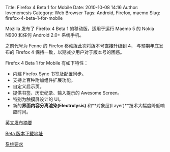 Title: Firefox 4 Beta 1 for Mobile
Date: 2010-10-08 14:16
Author: lovenemesis
Category: Web Browser
Tags: Android, Firefox, maemo
Slug: firefox-4-beta-1-for-mobile

Mozilla 发布了 Firefox 4 Beta 1 的移动版，适用于运行 Maemo 5 的 Nokia
N900 和任何 Android 2.0+ 系统手机。

之前代号为 Fennc 的 Firefox 移动版此次将版本号直接升级到 4，
与预期年底发布的 Firefox 4 保持一致，以期减少用户对于版本号的困惑。

Firefox 4 Beta 1 for Mobile 有如下特性：

-   内建 Firefox Sync 书签及配置同步。
-   支持上百种附加组件扩展功能。
-   自定义启示页。
-   提供书签、历史纪录、输入提示的 Awesome Screen。
-   特别为触摸屏设计的 UI。
-   新的**界面内容分离渲染(Electrolysis)**
    和**对象层(Layer)**技术大幅度降低响应时间。

[英文发布摘要](http://www.mozilla.com/en-US/mobile/4.0b1/releasenotes/)

[Beta 版本下载地址](http://www.mozilla.com/en-US/m/beta)

[系统要求](http://www.mozilla.com/en-US/mobile/platforms/)
